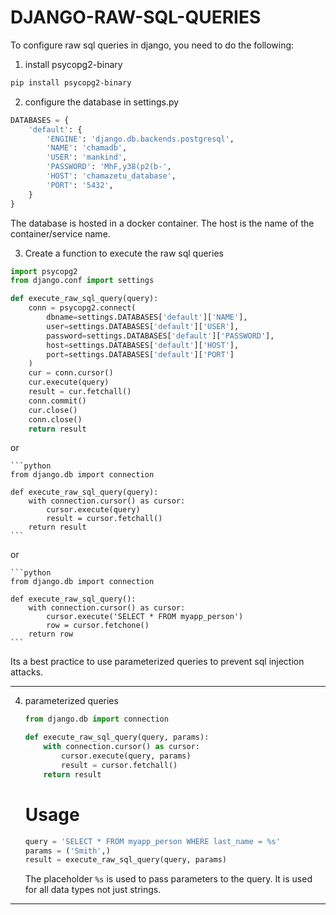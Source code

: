 # DJANGO-RAW-SQL-QUERIES

To configure raw sql queries in django, you need to do the following:

1. install psycopg2-binary

```bash
pip install psycopg2-binary
```

2. configure the database in settings.py

```python
DATABASES = {
    'default': {
        'ENGINE': 'django.db.backends.postgresql',
        'NAME': 'chamadb',
        'USER': 'mankind',
        'PASSWORD': 'MhF,y38(p2(b-',
        'HOST': 'chamazetu_database',
        'PORT': '5432',
    }
}
```

The database is hosted in a docker container. The host is the name of the container/service name.

3. Create a function to execute the raw sql queries

```python
import psycopg2
from django.conf import settings

def execute_raw_sql_query(query):
    conn = psycopg2.connect(
        dbname=settings.DATABASES['default']['NAME'],
        user=settings.DATABASES['default']['USER'],
        password=settings.DATABASES['default']['PASSWORD'],
        host=settings.DATABASES['default']['HOST'],
        port=settings.DATABASES['default']['PORT']
    )
    cur = conn.cursor()
    cur.execute(query)
    result = cur.fetchall()
    conn.commit()
    cur.close()
    conn.close()
    return result
```

or

    ```python
    from django.db import connection

    def execute_raw_sql_query(query):
        with connection.cursor() as cursor:
            cursor.execute(query)
            result = cursor.fetchall()
        return result
    ```

or

    ```python
    from django.db import connection

    def execute_raw_sql_query():
        with connection.cursor() as cursor:
            cursor.execute('SELECT * FROM myapp_person')
            row = cursor.fetchone()
        return row
    ```

Its a best practice to use parameterized queries to prevent sql injection attacks.

---

4. parameterized queries

   ```python
   from django.db import connection

   def execute_raw_sql_query(query, params):
       with connection.cursor() as cursor:
           cursor.execute(query, params)
           result = cursor.fetchall()
       return result
   ```

   # Usage

   ```python
   query = 'SELECT * FROM myapp_person WHERE last_name = %s'
   params = ('Smith',)
   result = execute_raw_sql_query(query, params)
   ```

   The placeholder `%s` is used to pass parameters to the query. It is used for all data types not just strings.

---

